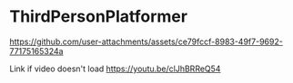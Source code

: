 # ThirdPersonPlatformer
 


https://github.com/user-attachments/assets/ce79fccf-8983-49f7-9692-77175165324a

Link if video doesn't load https://youtu.be/clJhBRReQ54
